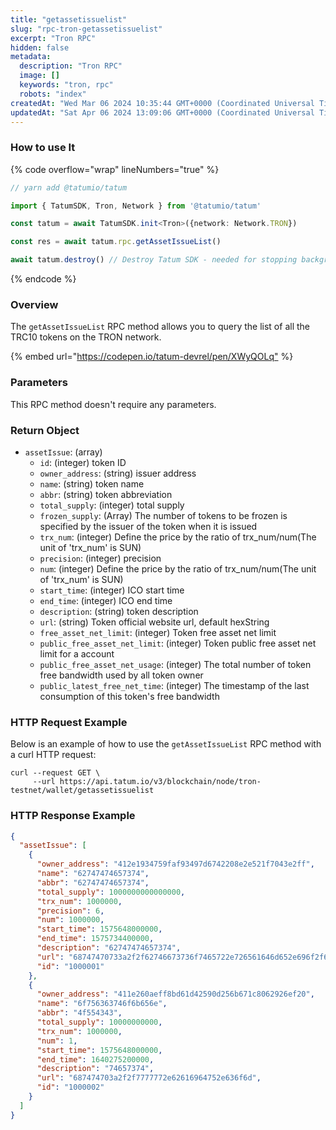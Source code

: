 ```yaml
---
title: "getassetissuelist"
slug: "rpc-tron-getassetissuelist"
excerpt: "Tron RPC"
hidden: false
metadata: 
  description: "Tron RPC"
  image: []
  keywords: "tron, rpc"
  robots: "index"
createdAt: "Wed Mar 06 2024 10:35:44 GMT+0000 (Coordinated Universal Time)"
updatedAt: "Sat Apr 06 2024 13:09:06 GMT+0000 (Coordinated Universal Time)"
---
```




### How to use It

{% code overflow="wrap" lineNumbers="true" %}

```typescript
// yarn add @tatumio/tatum

import { TatumSDK, Tron, Network } from '@tatumio/tatum'

const tatum = await TatumSDK.init<Tron>({network: Network.TRON})

const res = await tatum.rpc.getAssetIssueList()

await tatum.destroy() // Destroy Tatum SDK - needed for stopping background jobs
```

{% endcode %}

### Overview

The `getAssetIssueList` RPC method allows you to query the list of all the TRC10 tokens on the TRON network.

{% embed url="<https://codepen.io/tatum-devrel/pen/XWyQOLq"> %}

### Parameters

This RPC method doesn't require any parameters.

### Return Object

- `assetIssue`: (array)
  - `id`: (integer) token ID
  - `owner_address`: (string) issuer address
  - `name`: (string) token name
  - `abbr`: (string) token abbreviation
  - `total_supply`: (integer) total supply
  - `frozen_supply`: (Array) The number of tokens to be frozen is specified by the issuer of the token when it is issued
  - `trx_num`: (integer) Define the price by the ratio of trx\_num/num(The unit of 'trx\_num' is SUN)
  - `precision`: (integer) precision
  - `num`: (integer) Define the price by the ratio of trx\_num/num(The unit of 'trx\_num' is SUN)
  - `start_time`: (integer) ICO start time
  - `end_time`: (integer) ICO end time
  - `description`: (string) token description
  - `url`: (string) Token official website url, default hexString
  - `free_asset_net_limit`: (integer) Token free asset net limit
  - `public_free_asset_net_limit`: (integer) Token public free asset net limit for a account
  - `public_free_asset_net_usage`: (integer) The total number of token free bandwidth used by all token owner
  - `public_latest_free_net_time`: (integer) The timestamp of the last consumption of this token's free bandwidth

### HTTP Request Example

Below is an example of how to use the `getAssetIssueList` RPC method with a curl HTTP request:

```shell
curl --request GET \
     --url https://api.tatum.io/v3/blockchain/node/tron-testnet/wallet/getassetissuelist
```

### HTTP Response Example

```json
{
  "assetIssue": [
    {
      "owner_address": "412e1934759faf93497d6742208e2e521f7043e2ff",
      "name": "62747474657374",
      "abbr": "62747474657374",
      "total_supply": 1000000000000000,
      "trx_num": 1000000,
      "precision": 6,
      "num": 1000000,
      "start_time": 1575648000000,
      "end_time": 1575734400000,
      "description": "62747474657374",
      "url": "68747470733a2f2f62746673736f7465722e726561646d652e696f2f646f63732f686f772d746f2d6765742d737461727465642d776974682d736f746572",
      "id": "1000001"
    },
    {
      "owner_address": "411e260aeff8bd61d42590d256b671c8062926ef20",
      "name": "6f756363746f6b656e",
      "abbr": "4f554343",
      "total_supply": 10000000000,
      "trx_num": 1000000,
      "num": 1,
      "start_time": 1575648000000,
      "end_time": 1640275200000,
      "description": "74657374",
      "url": "687474703a2f2f7777772e62616964752e636f6d",
      "id": "1000002"
    }
  ]
}
```

